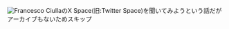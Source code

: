 ![Francesco Ciulla](https://twitter.com/FrancescoCiull4)のX Space(旧:Twitter Space)を聞いてみようという話だがアーカイブもないためスキップ
